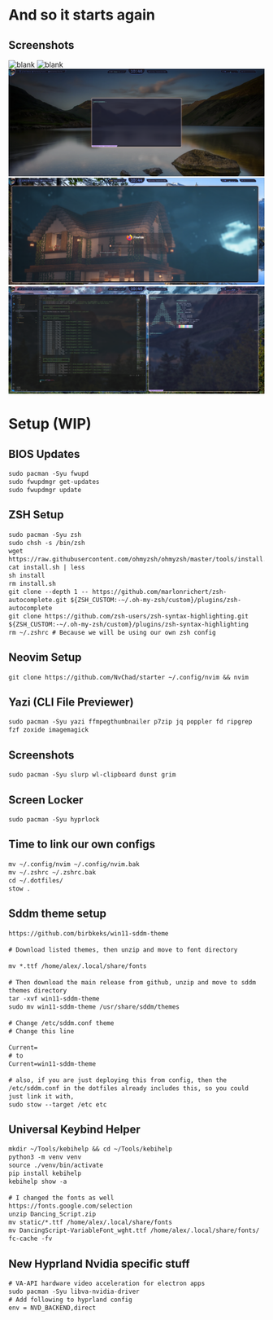 # And so it starts again



## Screenshots


![blank](./exhibition/blankbackground.png)
![blank](./exhibition/keybindshortcuts.png)
![blank](./exhibition/scratchpadkitty.png)
![blank](./exhibition/firefox.png)
![blank](./exhibition/codeterminal.png)

# Setup (WIP)


## BIOS Updates
```
sudo pacman -Syu fwupd
sudo fwupdmgr get-updates
sudo fwupdmgr update
```

## ZSH Setup

```
sudo pacman -Syu zsh
sudo chsh -s /bin/zsh
wget https://raw.githubusercontent.com/ohmyzsh/ohmyzsh/master/tools/install.sh
cat install.sh | less
sh install
rm install.sh
git clone --depth 1 -- https://github.com/marlonrichert/zsh-autocomplete.git ${ZSH_CUSTOM:-~/.oh-my-zsh/custom}/plugins/zsh-autocomplete
git clone https://github.com/zsh-users/zsh-syntax-highlighting.git ${ZSH_CUSTOM:-~/.oh-my-zsh/custom}/plugins/zsh-syntax-highlighting
rm ~/.zshrc # Because we will be using our own zsh config
```

## Neovim Setup

```
git clone https://github.com/NvChad/starter ~/.config/nvim && nvim
```


## Yazi (CLI File Previewer)
```
sudo pacman -Syu yazi ffmpegthumbnailer p7zip jq poppler fd ripgrep fzf zoxide imagemagick
```

## Screenshots
```
sudo pacman -Syu slurp wl-clipboard dunst grim
```

## Screen Locker
```
sudo pacman -Syu hyprlock
```

## Time to link our own configs

```
mv ~/.config/nvim ~/.config/nvim.bak
mv ~/.zshrc ~/.zshrc.bak
cd ~/.dotfiles/ 
stow .
```

## Sddm theme setup

```
https://github.com/birbkeks/win11-sddm-theme

# Download listed themes, then unzip and move to font directory

mv *.ttf /home/alex/.local/share/fonts

# Then download the main release from github, unzip and move to sddm themes directory
tar -xvf win11-sddm-theme
sudo mv win11-sddm-theme /usr/share/sddm/themes

# Change /etc/sddm.conf theme
# Change this line

Current=
# to 
Current=win11-sddm-theme

# also, if you are just deploying this from config, then the /etc/sddm.conf in the dotfiles already includes this, so you could just link it with,
sudo stow --target /etc etc

```


## Universal Keybind Helper

```
mkdir ~/Tools/kebihelp && cd ~/Tools/kebihelp
python3 -m venv venv
source ./venv/bin/activate
pip install kebihelp
kebihelp show -a

# I changed the fonts as well
https://fonts.google.com/selection
unzip Dancing_Script.zip 
mv static/*.ttf /home/alex/.local/share/fonts
mv DancingScript-VariableFont_wght.ttf /home/alex/.local/share/fonts/
fc-cache -fv
```

## New Hyprland Nvidia specific stuff

```
# VA-API hardware video acceleration for electron apps
sudo pacman -Syu libva-nvidia-driver
# Add following to hyprland config
env = NVD_BACKEND,direct
```


